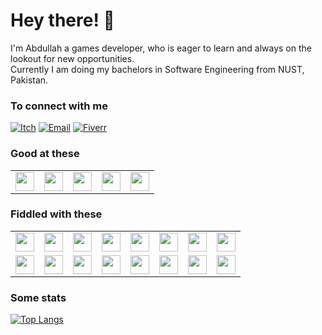 # Hey there! 👋
I'm Abdullah a games developer, who is eager to learn and always on the lookout for new opportunities.  
Currently I am doing my bachelors in Software Engineering from NUST, Pakistan.

### To connect with me
[![Itch](https://img.shields.io/badge/Itch.io-FA5C5C?style=for-the-badge&logo=itchdotio&logoColor=white)](https://am-educated-vegtable.itch.io/)
[![Email](https://img.shields.io/badge/Gmail-D14836?style=for-the-badge&logo=gmail&logoColor=white)](mailto:abdullah1013shafqat@gmail.com)
[![Fiverr](https://img.shields.io/badge/fiverr-1DBF73?style=for-the-badge&logo=fiverr&logoColor=white)](https://www.fiverr.com/share/3y1LB9)


### Good at these
<table>
  <tbody>
    <tr>
      <td> 
        <img height="30" src='https://cdn.jsdelivr.net/gh/devicons/devicon/icons/unity/unity-original.svg'>
      </td>
      <td>
        <img height="30" src='https://cdn.jsdelivr.net/gh/devicons/devicon/icons/csharp/csharp-original.svg'>
      </td>
      <td>
        <img height="30" src='https://cdn.jsdelivr.net/gh/devicons/devicon/icons/cplusplus/cplusplus-original.svg'>
      </td>
      <td>
        <img height="30" src="https://cdn.jsdelivr.net/gh/devicons/devicon/icons/python/python-original.svg" />
      </td>
      <td>
        <img height="30" src='https://cdn.jsdelivr.net/gh/devicons/devicon/icons/opengl/opengl-original.svg'>
      </td>
    </tr>
  </tbody>
</table>

### Fiddled with these
<table>
  <tbody>
    <tr>
      <td>
        <img height="30" src="https://cdn.jsdelivr.net/gh/devicons/devicon/icons/react/react-original.svg"/>
      </td>
      <td>
        <img height="30" src="https://www.vectorlogo.zone/logos/getpostman/getpostman-icon.svg"/>
      </td>
      <td>
        <img height="30" src="https://www.vectorlogo.zone/logos/mongodb/mongodb-icon.svg"/>
      </td>
      <td>
        <img height="30" src="https://cdn.jsdelivr.net/gh/devicons/devicon/icons/javascript/javascript-original.svg"/>
      </td>
      <td>
        <img height="30" src='https://cdn.jsdelivr.net/gh/devicons/devicon/icons/nodejs/nodejs-original.svg'>
      </td>
      <td>
        <img height="30" src="https://cdn.jsdelivr.net/gh/devicons/devicon/icons/bootstrap/bootstrap-original.svg"/>
      </td>
      <td>
        <img height="30" src='https://cdn.jsdelivr.net/gh/devicons/devicon/icons/mocha/mocha-plain.svg'>
      </td>
      <td>
        <img height="30" src="https://cdn.jsdelivr.net/gh/devicons/devicon/icons/java/java-original.svg"/>
      </td>
    </tr>
    <tr>
      <td>
        <img height="30" src='https://cdn.jsdelivr.net/gh/devicons/devicon/icons/css3/css3-original.svg'>
      </td>
      <td>
        <img height="30" src='https://cdn.jsdelivr.net/gh/devicons/devicon/icons/html5/html5-original.svg'>
      </td>
      <td>
        <img height="30" src='https://cdn.jsdelivr.net/gh/devicons/devicon/icons/jquery/jquery-original.svg'>
      </td>
      <td>
        <img height="30" src='https://cdn.jsdelivr.net/gh/devicons/devicon/icons/php/php-original.svg'>
      </td>
      <td>
        <img height="30" src='https://cdn.jsdelivr.net/gh/devicons/devicon/icons/mysql/mysql-original.svg'>
      </td>
      <td>
        <img height="30" src='https://cdn.jsdelivr.net/gh/devicons/devicon/icons/pytorch/pytorch-original.svg'>
      </td>
      <td>
        <img height="30" src='https://cdn.jsdelivr.net/gh/devicons/devicon/icons/tensorflow/tensorflow-original.svg'>
      </td>
      <td>
        <img height="30" src='https://cdn.jsdelivr.net/gh/devicons/devicon/icons/electron/electron-original.svg'>
      </td>
    </tr>
  </tbody>
</table>

### Some stats
<!---![Abdullah's GitHub stats](https://github-readme-stats.vercel.app/api?username=AbdullahShafqat-OG&hide=contribs,issues&theme=rose_pine&show_icons=true&hide_rank=true)-->
[![Top Langs](https://github-readme-stats.vercel.app/api/top-langs/?username=AbdullahShafqat-OG&layout=compact&theme=rose_pine)](https://github.com/anuraghazra/github-readme-stats)
